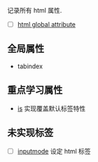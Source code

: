 记录所有 html 属性.

* [ ] [html global attribute](https://developer.mozilla.org/zh-CN/docs/Web/HTML)

## 全局属性
* tabindex

## 重点学习属性
* [is](is/README.md) 实现覆盖默认标签特性

## 未实现标签
* [ ] [inputmode](https://developer.mozilla.org/zh-CN/docs/Web/HTML/Global_attributes/inputmode) 设定 html 标签
